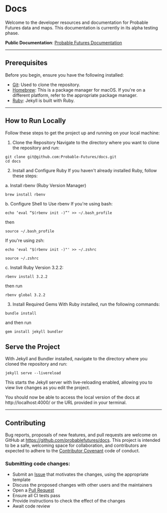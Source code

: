 # Docs
Welcome to the developer resources and documentation for Probable Futures data and maps. This documentation is currently in its alpha testing phase.

**Public Documentation**: [Probable Futures Documentation](https://probable-futures.github.io/docs/)

---

## Prerequisites

Before you begin, ensure you have the following installed:

- [Git](https://git-scm.com/downloads): Used to clone the repository.
- [Homebrew](https://brew.sh/): This is a package manager for macOS. If you're on a different platform, refer to the appropriate package manager.
- [Ruby](https://www.ruby-lang.org/): Jekyll is built with Ruby.

---

## How to Run Locally

Follow these steps to get the project up and running on your local machine:

1. Clone the Repository
Navigate to the directory where you want to clone the repository and run:

```
git clone git@github.com:Probable-Futures/docs.git
cd docs
```

2. Install and Configure Ruby
If you haven't already installed Ruby, follow these steps:

a. Install rbenv (Ruby Version Manager)

```
brew install rbenv
```
b. Configure Shell to Use rbenv
If you're using bash:

```
echo ‘eval “$(rbenv init -)”‘ >> ~/.bash_profile
```

then

```
source ~/.bash_profile
```
If you're using zsh:

```
echo 'eval "$(rbenv init -)"' >> ~/.zshrc
```

```
source ~/.zshrc
```

c. Install Ruby Version 3.2.2:

```
rbenv install 3.2.2
```

then run
```
rbenv global 3.2.2
```

3. Install Required Gems
With Ruby installed, run the following commands:

```
bundle install
```

and then run

```
gem install jekyll bundler
```

## Serve the Project
With Jekyll and Bundler installed, navigate to the directory where you cloned the repository and run:

```
jekyll serve --livereload
```

This starts the Jekyll server with live-reloading enabled, allowing you to view live changes as you edit the project.

You should now be able to access the local version of the docs at http://localhost:4000/ or the URL provided in your terminal.


---

## Contributing

Bug reports, proposals of new features, and pull requests are welcome on GitHub at https://github.com/probablefutures/docs. This project is intended to be a safe, welcoming space for collaboration, and contributors are expected to adhere to the [Contributor Covenant](http://contributor-covenant.org) code of conduct.

### Submitting code changes:

- Submit an [Issue](https://github.com/probablefutures/docs/issues) that motivates the changes, using the appropriate template
- Discuss the proposed changes with other users and the maintainers
- Open a [Pull Request](https://github.com/probablefutures/docs/pulls)
- Ensure all CI tests pass
- Provide instructions to check the effect of the changes
- Await code review
